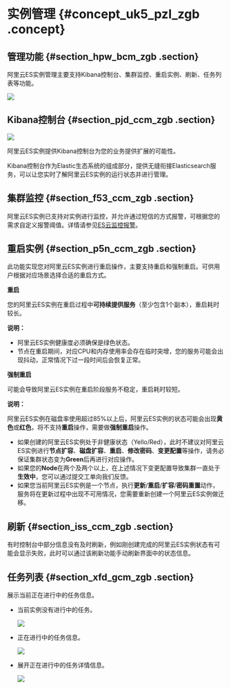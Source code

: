 # 实例管理 {#concept_uk5_pzl_zgb .concept}

## 管理功能 {#section_hpw_bcm_zgb .section}

阿里云ES实例管理主要支持Kibana控制台、集群监控、重启实例、刷新、任务列表等功能。

![](http://static-aliyun-doc.oss-cn-hangzhou.aliyuncs.com/assets/img/134288/155304870439990_zh-CN.png)

## Kibana控制台 {#section_pjd_ccm_zgb .section}

![](http://static-aliyun-doc.oss-cn-hangzhou.aliyuncs.com/assets/img/134288/155304870439991_zh-CN.png)

阿里云ES实例提供Kibana控制台为您的业务提供扩展的可能性。

Kibana控制台作为Elastic生态系统的组成部分，提供无缝衔接Elasticsearch服务，可以让您实时了解阿里云ES实例的运行状态并进行管理。

## 集群监控 {#section_f53_ccm_zgb .section}

阿里云ES实例已支持对实例进行监控，并允许通过短信的方式报警，可根据您的需求自定义报警阈值。详情请参见[ES云监控报警](../../../../../cn.zh-CN/监控报警/ES云监控报警.md)。

## 重启实例 {#section_p5n_ccm_zgb .section}

此功能实现您对阿里云ES实例进行重启操作，主要支持重启和强制重启。可供用户根据对应场景选择合适的重启方式。

**重启**

您的阿里云ES实例在重启过程中**可持续提供服务**（至少包含1个副本），重启耗时较长。

**说明：** 

-   阿里云ES实例健康度必须确保是绿色状态。
-   节点在重启期间，对应CPU和内存使用率会存在临时突增，您的服务可能会出现抖动，正常情况下过一段时间后会恢复正常。

**强制重启**

可能会导致阿里云ES实例在重启阶段服务不稳定，重启耗时较短。

**说明：** 

阿里云ES实例在磁盘率使用超过85%以上后，阿里云ES实例的状态可能会出现**黄色**或**红色**，将不支持**重启**操作，需要做**强制重启**操作。

-   如果创建的阿里云ES实例处于非健康状态（Yello/Red），此时不建议对阿里云ES实例进行**节点扩容**、**磁盘扩容**、**重启**、**修改密码**、**变更配置**等操作，请务必保证集群状态变为**Green**后再进行对应操作。
-   如果您的**Node**在两个及两个以上，在上述情况下变更配置导致集群一直处于**生效中**，您可以通过提交工单向我们反馈。
-   如果您当前阿里云ES实例是一个节点，执行**更新**/**重启**/**扩容**/**密码重置**动作，服务将在更新过程中出现不可用情况，您需要重新创建一个阿里云ES实例做迁移。

## 刷新 {#section_iss_ccm_zgb .section}

有时控制台中部分信息没有及时刷新，例如刚创建完成的阿里云ES实例状态有可能会显示失败，此时可以通过该刷新功能手动刷新界面中的状态信息。

## 任务列表 {#section_xfd_gcm_zgb .section}

展示当前正在进行中的任务信息。

-   当前实例没有进行中的任务。

    ![](http://static-aliyun-doc.oss-cn-hangzhou.aliyuncs.com/assets/img/134288/155304870439992_zh-CN.png)

-   正在进行中的任务信息。

    ![](http://static-aliyun-doc.oss-cn-hangzhou.aliyuncs.com/assets/img/134288/155304870439993_zh-CN.png)

-   展开正在进行中的任务详情信息。

    ![](http://static-aliyun-doc.oss-cn-hangzhou.aliyuncs.com/assets/img/134288/155304870439995_zh-CN.png)


